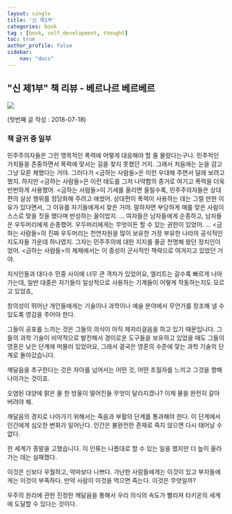 ```yaml
---
layout: single
title: '신 제1부'
categories: book
tag : [book, self_development, thought]
toc: true
author_profile: false
sidebar:
    nav: "docs"
---
```




## "신 제1부" 책 리뷰 - 베르나르 베르베르
![](https://image.aladin.co.kr/product/1262/49/cover500/8932915253_1.jpg)


(첫번째 글 작성 : 2018-07-18)
### 책 글귀 중 일부



민주주의자들은 그런 맹목적인 폭력에 어떻게 대응해야 할 줄 몰랐다는구나. 민주적인 가치들을 존중하면서 폭력에 맞서는 길을 찾지 못했던 거지. 그래서 처음에는 눈을 감고 그냥 모른 체했다는 거야. 그러다가 <금하는 사람들>은 이런 우대해 주면서 달래 보려고 했지. 하지만 <금하는 사람들>은 이런 태도를 그저 나약함의 증거로 여기고 폭력을 더욱 빈번하게 사용했어. <금하는 사람들>이 기세를 올리면 올릴수록, 민주주의자들은 상대편의 살상 행위를 정당화해 주려고 애썼어. 상대편이 폭력이 사용하는 데는 그럴 만한 이유가 있다면서, 그 이유를 자기들에게서 찾은 거야. 말하자면 부당하게 매를 맞은 사람이 스스로 맞을 짓을 했다며 반성하는 꼴이었지.
…
여자들은 남자들에게 순종하고, 남자들은 우두머리에게 순종했어. 우두머리에게는 무엇이든 할 수 있는 권한이 있었어.
… <금하는 사람들>의 진짜 우두머리는 천연자원을 많이 보유한 가장 부유한 나라의 공식적인 지도자들 가운데 하나였지. 그자는 민주주의에 대한 지지를 줄곧 천명해 왔던 정치인이었어. <금하는 사람들>의 체제에서는 이 중성이 군사적인 책략으로 여겨지고 있었던 거야. 

지식인들과 대다수 민중 사이에 너무 큰 격차가 있었어요, 엘리트는 갈수록 빠르게 나아가는데, 일반 대중은 자기들이 일상적으로 사용하는 기계들이 어떻게 작동하는지도 모르고 있었죠,

창의성이 뛰어난 개인들에게는 기술이나 과학이나 예술 분야에서 무언가를 창조해 낼 수 있도록 영감을 주어야 한다.

그들이 공포를 느끼는 것은 그들의 의식이 아직 제자리걸음을 하고 있기 때문입니다. 그들의 과학 기술이 비약적으로 발전해서 경이로운 도구들을 보유하고 있었을 때도 그들의 영혼은 낮은 단계에 머물러 있었어요, 그래서 결국은 영혼의 수준에 맞는 과학 기술의 단계로 돌아갔습니다.

깨달음을 추구한다는 것은 자아를 넘어서는 어떤 것, 어떤 초월자를 느끼고 그것을 향해 나아가는 것이죠.

오염된 대양에 맑은 물 한 방울이 떨어진들 무엇이 달라지겠나? 이제 물을 완전히 갈아 버려야 해.

깨달음의 경지로 나아가기 위해서는 죽음과 부활의 단계를 통과해야 한다. 이 단계에서 인간에게 심오한 변화가 일어난다. 인간은 불완전한 존재로 죽지 않으면 다시 태어날 수 없다.

한 세계가 종말을 고했습니다. 이 인류는 나름대로 할 수 있는 일을 했지만 더 높이 올라가는 데는 실패했다.

이것은 신보다 우월하고, 악마보다 나쁘다. 가난한 사람들에게는 이것이 있고 부자들에게는 이것이 부족하다. 만약 사람이 이것을 먹으면 죽는다. 이것은 무엇일까?

우주의 원리에 관한 진정한 깨달음을 통해서 우리 의식의 속도가 빨라져 타키온의 세계에 도달할 수 있다는 것이다.
